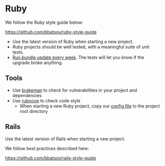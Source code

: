 # Ruby

We follow the Ruby style guide below:

<https://github.com/bbatsov/ruby-style-guide>

- Use the latest version of Ruby when starting a new project.
- Ruby projects should be well tested, with a meaningful suite of unit tests.
- [Run bundle update every week](https://www.quora.com/How-do-large-companies-ensure-that-their-Ruby-gem-files-and-Rails-version-are-constantly-kept-up-to-date). The tests will let you know if the upgrade broke anything.

## Tools

- Use [brakeman](http://brakemanscanner.org/) to check for vulnerabilities in your project and dependencies
- Use [rubocop](https://github.com/bbatsov/rubocop) to check code style
  - When starting a new Ruby project, copy our [config file](ruby/.rubocop.yml) to the project root directory

## Rails

Use the latest version of Rails when starting a new project.

We follow best practices described here:

<https://github.com/bbatsov/rails-style-guide>
